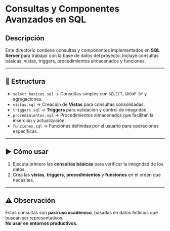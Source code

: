 # Consultas y Componentes Avanzados en SQL

## Descripción
Este directorio contiene consultas y componentes implementados en **SQL Server** para trabajar con la base de datos del proyecto. Incluye consultas básicas, vistas, triggers, procedimientos almacenados y funciones.

---

## 📑 Estructura
- `select_basicas.sql` → Consultas simples con `SELECT`, `GROUP BY` y agregaciones.
- `vistas.sql` → Creación de **Vistas** para consultas consolidadas.
- `triggers.sql` → **Triggers** para validación y control de integridad.
- `procedimientos.sql` → Procedimientos almacenados que facilitan la inserción y actualización.
- `funciones.sql` → Funciones definidas por el usuario para operaciones específicas.

---

## ▶️ Cómo usar
1. Ejecuta primero las **consultas básicas** para verificar la integridad de los datos.
2. Crea las **vistas**, **triggers**, **procedimientos** y **funciones** en el orden que necesites.

---

## ⚠️ Observación
Estas consultas son **para uso académico**, basadas en datos ficticios que buscan ser representativos.  
**No usar en entornos productivos.**